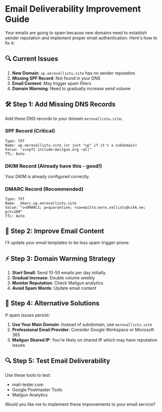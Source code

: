 # Email Deliverability Improvement Guide

Your emails are going to spam because new domains need to establish sender reputation and implement proper email authentication. Here's how to fix it:

## 🔍 Current Issues

1. **New Domain**: `up.eerovallistu.site` has no sender reputation
2. **Missing SPF Record**: Not found in your DNS
3. **Email Content**: May trigger spam filters
4. **Domain Warming**: Need to gradually increase send volume

## 🛠️ Step 1: Add Missing DNS Records

Add these DNS records to your domain `eerovallistu.site`:

### SPF Record (Critical)
```
Type: TXT
Name: up.eerovallistu.site (or just "up" if it's a subdomain)
Value: "v=spf1 include:mailgun.org ~all"
TTL: Auto
```

### DKIM Record (Already have this - good!)
Your DKIM is already configured correctly.

### DMARC Record (Recommended)
```
Type: TXT
Name: _dmarc.up.eerovallistu.site
Value: "v=DMARC1; p=quarantine; rua=mailto:eero.vallistu@vikk.ee; pct=100"
TTL: Auto
```

## 🔧 Step 2: Improve Email Content

I'll update your email templates to be less spam-trigger-prone.

## ⚡ Step 3: Domain Warming Strategy

1. **Start Small**: Send 10-50 emails per day initially
2. **Gradual Increase**: Double volume weekly
3. **Monitor Reputation**: Check Mailgun analytics
4. **Avoid Spam Words**: Update email content

## 📧 Step 4: Alternative Solutions

If spam issues persist:

1. **Use Your Main Domain**: Instead of subdomain, use `eerovallistu.site`
2. **Professional Email Provider**: Consider Google Workspace or Microsoft 365
3. **Mailgun Shared IP**: You're likely on shared IP which may have reputation issues

## 🔍 Step 5: Test Email Deliverability

Use these tools to test:
- mail-tester.com
- Google Postmaster Tools
- Mailgun Analytics

Would you like me to implement these improvements to your email service?
